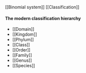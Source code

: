 [[Binomial system]]
[[Classification]]

#### The modern classification hierarchy
- [[Domain]]
- [[Kingdom]]
- [[Phylum]]
- [[Class]]
- [[Order]]
- [[Family]]
- [[Genus]]
- [[Species]]


